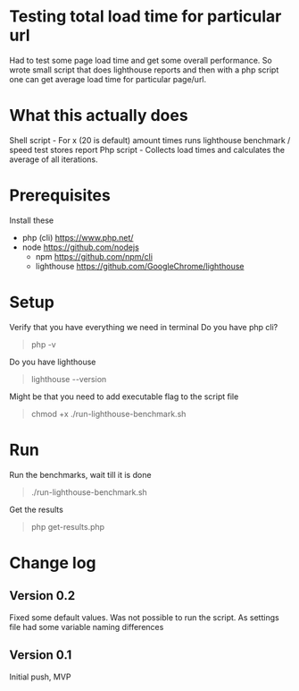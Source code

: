 # Testing total load time for particular url
Had to test some page load time and get some overall performance.
So wrote small script that does lighthouse reports and then with a php script one can get average 
load time for particular page/url.

# What this actually does
Shell script - For x (20 is default) amount times runs lighthouse benchmark / speed test stores report
Php script - Collects load times and calculates the average of all iterations.

# Prerequisites 
Install these
* php (cli) https://www.php.net/
* node https://github.com/nodejs
  * npm https://github.com/npm/cli
  * lighthouse https://github.com/GoogleChrome/lighthouse

# Setup
Verify that you have everything we need in terminal
Do you have php cli?
> php -v

Do you have lighthouse
> lighthouse --version

Might be that you need to add executable flag to the script file
> chmod +x ./run-lighthouse-benchmark.sh

# Run
Run the benchmarks, wait till it is done
>./run-lighthouse-benchmark.sh

Get the results
> php get-results.php


# Change log

## Version 0.2
Fixed some default values. Was not possible to run the script.
As settings file had some variable naming differences

## Version 0.1
Initial push, MVP
